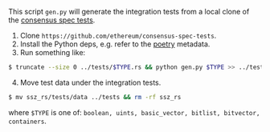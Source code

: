 This script `gen.py` will generate the integration tests from a local clone of the [consensus spec tests](https://github.com/ethereum/consensus-spec-tests).

1. Clone `https://github.com/ethereum/consensus-spec-tests`.
2. Install the Python deps, e.g. refer to the [poetry](https://python-poetry.org/) metadata.
3. Run something like:
```bash
$ truncate --size 0 ../tests/$TYPE.rs && python gen.py $TYPE >> ../tests/$TYPE.rs && rustfmt ../tests/$TYPE.rs
```
4. Move test data under the integration tests.
```bash
$ mv ssz_rs/tests/data ../tests && rm -rf ssz_rs
```
where `$TYPE` is one of: `boolean, uints, basic_vector, bitlist, bitvector, containers`.
